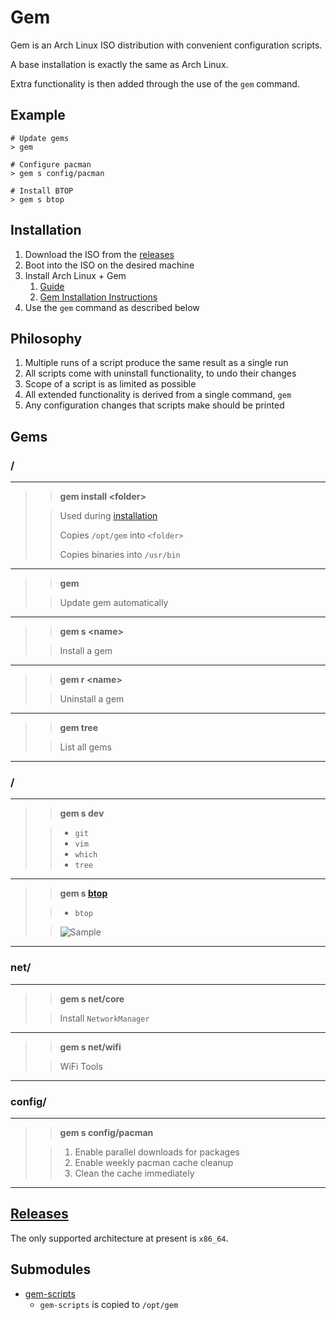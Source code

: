 # Gem

Gem is an Arch Linux ISO distribution with convenient configuration scripts.

A base installation is exactly the same as Arch Linux.

Extra functionality is then added through the use of the `gem` command.

## Example

```
# Update gems
> gem

# Configure pacman
> gem s config/pacman

# Install BTOP
> gem s btop
```

## Installation

1. Download the ISO from the [releases](https://github.com/GeodeGames/gem/releases)
2. Boot into the ISO on the desired machine
3. Install Arch Linux + Gem
    1. [Guide](Setup.md)
    2. [Gem Installation Instructions](Setup.md#gem)
4. Use the `gem` command as described below

## Philosophy

1. Multiple runs of a script produce the same result as a single run
2. All scripts come with uninstall functionality, to undo their changes
3. Scope of a script is as limited as possible
4. All extended functionality is derived from a single command, `gem`
5. Any configuration changes that scripts make should be printed

## Gems

### /

---

> > **gem install \<folder\>**
>
> > Used during [installation](Setup.md#gem)
> >
> > Copies `/opt/gem` into `<folder>`
> >
> > Copies binaries into `/usr/bin`

---

> > **gem**
> 
> > Update gem automatically

---

> > **gem s \<name\>**
> 
> > Install a gem

---

> > **gem r \<name\>**
> 
> > Uninstall a gem

---

> > **gem tree**
> 
> > List all gems

---

### /

---

> > **gem s dev**
>
> > - `git`
> > - `vim`
> > - `which`
> > - `tree`

---

> > **gem s [btop](https://github.com/aristocratos/btop)**
>
> > - `btop`
>
> > ![Sample](https://github.com/aristocratos/btop/raw/main/Img/normal.png)

---

### net/

---

> > **gem s net/core**
>
> > Install `NetworkManager`

---

> > **gem s net/wifi**
>
> > WiFi Tools

---

### config/

---

> > **gem s config/pacman**
>
> > 1. Enable parallel downloads for packages
> > 2. Enable weekly pacman cache cleanup
> > 3. Clean the cache immediately

---

## [Releases](https://github.com/GeodeGames/gem/releases)
The only supported architecture at present is `x86_64`.

## Submodules
- [gem-scripts](https://github.com/GeodeGames/gem-scripts)
    - `gem-scripts` is copied to `/opt/gem`